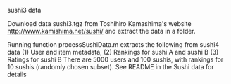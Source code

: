 sushi3 data

Download data sushi3.tgz from Toshihiro Kamashima's website http://www.kamishima.net/sushi/ and extract the data in a folder.

Running function processSushiData.m extracts the following from sushi4 data 
(1) User and item metadata, 
(2) Rankings for sushi A and sushi B
(3) Ratings for sushi B
There are 5000 users and 100 sushis, with rankings for 10 sushis (randomly chosen subset). See README in the Sushi data for details

